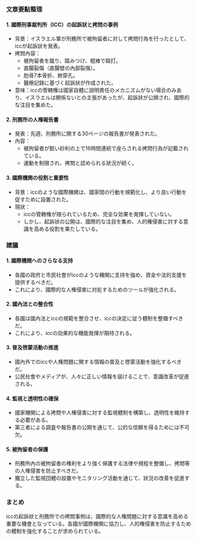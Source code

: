 ### **文章要點整理**

#### **1. 國際刑事裁判所（ICC）の起訴狀と拷問の事例**
- 背景：イスラエル軍が刑務所で被拘留者に対して拷問行為を行ったとして、iccが起訴狀を発表。
- 拷問內容：
  - 被拘留者を蹴り、踏みつけ、棍棒で毆打。
  - 直腸裂傷（直腸壁の內部裂傷）。
  - 肋骨7本骨折、肺穿孔。
  - 醫療記録に基づく起訴狀が作成された。
- 意味：iccの管轄権は國家自體に説明責任のメカニズムがない場合のみあり、イスラエルは関係ないとの主張があったが、起訴狀が公開され、國際的な注目を集めた。

#### **2. 刑務所の人権報告書**
- 発表：先週、刑務所に関する30ページの報告書が発表された。
- 內容：
  - 被拘留者が鋭い砂利の上で16時間連続で座らされる拷問行為が記載されている。
  - 運動を制限され、拷問と認められる狀況が続く。

#### **3. 國際機関の役割と重要性**
- 背景：iccのような國際機関は、國家間の行動を規範化し、より良い行動を促すために設置された。
- 現狀：
  - iccの管轄権が限られているため、完全な効果を発揮していない。
  - しかし、起訴狀の公開は、國際的な注目を集め、人的権侵害に対する意識を高める役割を果たしている。

### **建議**

#### **1. 國際機関へのさらなる支持**
- 各國の政府と市民社會がiccのような機関に支持を強め、資金や法的支援を提供するべきだ。
- これにより、國際的な人権侵害に対処するためのツールが強化される。

#### **2. 國內法との整合性**
- 各國は國內法とiccの規範を整合させ、iccの決定に従う體制を整備すべきだ。
- これにより、iccの効果的な機能発揮が期待される。

#### **3. 普及啓蒙活動の推進**
- 國內外でのiccや人権問題に関する情報の普及と啓蒙活動を強化するべきだ。
- 公民社會やメディアが、人々に正しい情報を屆けることで、意識改革が促進される。

#### **4. 監視と透明性の確保**
- 國家機関による拷問や人権侵害に対する監視體制を構築し、透明性を維持する必要がある。
- 第三者による調査や報告書の公開を通じて、公的な信頼を得るためには不可欠。

#### **5. 被拘留者の保護**
- 刑務所內の被拘留者の権利をより強く保護する法律や規程を整備し、拷問等の人権侵害を防止すべきだ。
- 獨立した監視団體の設置やモニタリング活動を通じて、狀況の改善を促進する。

### **まとめ**
iccの起訴狀と刑務所での拷問事例は、國際的な人権問題に対する意識を高める重要な機會となっている。各國が國際機関に協力し、人的権侵害を防止するための體制を強化することが求められている。